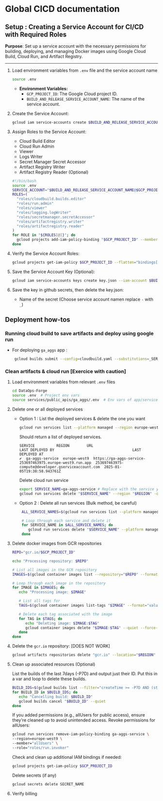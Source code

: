# Global CICD documentation

## Setup : Creating a Service Account for CI/CD with Required Roles

**Purpose**: Set up a service account with the necessary permissions for building, deploying, and managing Docker images using Google Cloud Build, Cloud Run, and Artifact Registry.

---

1. Load environment variables from `.env` file and the service account name

   ```bash
   source .env
   ```

   - **Environment Variables:**
     - `GCP_PROJECT_ID`: The Google Cloud project ID.
     - `BUILD_AND_RELEASE_SERVICE_ACCOUNT_NAME`: The name of the service account.

2. Create the Service Account:

   ```bash
   gcloud iam service-accounts create $BUILD_AND_RELEASE_SERVICE_ACCOUNT_NAME --project $GCP_PROJECT_ID --display-name "Service Account for CI/CD"
   ```

3. Assign Roles to the Service Account:

   - Cloud Build Editor
   - Cloud Run Admin
   - Viewer
   - Logs Writer
   - Secret Manager Secret Accessor
   - Artifact Registry Writer
   - Artifact Registry Reader (Optional)

   ```bash
   #!/bin/bash
   source .env
   SERVICE_ACCOUNT="$BUILD_AND_RELEASE_SERVICE_ACCOUNT_NAME@$GCP_PROJECT_ID.iam.gserviceaccount.com"
   ROLES=(
     "roles/cloudbuild.builds.editor"
     "roles/run.admin"
     "roles/viewer"
     "roles/logging.logWriter"
     "roles/secretmanager.secretAccessor"
     "roles/artifactregistry.writer"
     "roles/artifactregistry.reader"
   )
   for ROLE in "${ROLES[@]}"; do
     gcloud projects add-iam-policy-binding "$GCP_PROJECT_ID" --member="serviceAccount:$SERVICE_ACCOUNT" --role="$ROLE"
   done
   ```

4. Verify the Service Account Roles:

   ```bash
   gcloud projects get-iam-policy $GCP_PROJECT_ID --flatten="bindings[].members" --format="table(bindings.role)" --filter="bindings.members:$BUILD_AND_RELEASE_SERVICE_ACCOUNT_NAME@$GCP_PROJECT_ID.iam.gserviceaccount.com"
   ```

5. Save the Service Account Key (Optional):

   ```bash
   gcloud iam service-accounts keys create key.json --iam-account $BUILD_AND_RELEASE_SERVICE_ACCOUNT_NAME@$GCP_PROJECT_ID.iam.gserviceaccount.com

   ```

6. Save the key in github secrets, then delete the key.json:
   - Name of the secret (Choose service account namen replace `-` with `_`)

## Deployment how-tos

### Running cloud build to save artifacts and deploy using google run

- For deploying `ga_aggs` app :

  ```bash
   gcloud builds submit --config=cloudbuild.yaml --substitutions=_SERVICE_NAME=my-service,_REPO_NAME=ga_aggs
  ```

### Clean artifacts & cloud run [Exercice with caution]

1. Load environment variables from relevant `.env` files

   ```bash
   cd DataOps-Forge
   source .env  # Project env vars
   source services/public_apis/ga_aggs/.env  # Env vars of app/service to delete
   ```

2. Delete one or all deployed services

   - Option 1 : List the deployed services & delete the one you want

     ```bash
     gcloud run services list --platform managed --region europe-west9
     ```

     Should return a list of deployed services.

     ```playtext
     SERVICE          REGION        URL                                                        LAST DEPLOYED BY                                    LAST DEPLOYED AT
     ✔  ga-aggs-service  europe-west9  https://ga-aggs-service-253697463975.europe-west9.run.app  253697463975-compute@developer.gserviceaccount.com  2025-01-05T19:38:58.943761Z
     ```

     Delete cloud run service

     ```bash
     export SERVICE_NAME=ga-aggs-service # Replace with the service you wish to delete
     gcloud run services delete "$SERVICE_NAME" --region "$REGION" -o-platfrm managed --quiet
     ```

   - Option 2 : Delete all run services (Bulk method, be careful)

     ```bash
      ALL_SERVICE_NAMES=$(gcloud run services list --platform managed --region europe-west9 --format="value(metadata.name)")

      # Loop through each service and delete it
      for SERVICE_NAME in $ALL_SERVICE_NAMES; do
         gcloud run services delete "$SERVICE_NAME" --platform managed --region europe-west9 --quiet
      done
     ```

3. Delete docker images from GCR repositories

   ```bash
   REPO="gcr.io/$GCP_PROJECT_ID"

   echo "Processing repository: $REPO"

   # List all images in the GCR repository
   IMAGES=$(gcloud container images list --repository="$REPO" --format="value(name)")

   # Loop through each image in the repository
   for IMAGE in $IMAGES; do
      echo "Processing image: $IMAGE"

      # List all tags for
      TAGS=$(gcloud container images list-tags "$IMAGE" --format="value(tags)")

      # Delete each tag associated with the image
      for TAG in $TAGS; do
         echo "Deleting image: $IMAGE:$TAG"
         gcloud container images delete "$IMAGE:$TAG" --quiet --force-delete-tags
      done
   done
   ```

4. Delete the `gcr.io` repository: [DOES NOT WORK]

   ```bash
   gcloud artifacts repositories delete "gcr.io" --location="$REGION" --quiet
   ```

5. Clean up associated resources (Optional)

   List the builds of the last 7days (-P7D) and output just their ID. Put this in a var and loop to delete these builds.

   ```bash
   BUILD_IDS=$(gcloud builds list --filter="createTime >= -P7D AND (status=QUEUED OR status=WORKING)" --format="value(ID)")
   for BUILD_ID in $BUILD_IDS; do
      echo "Cancelling build: $BUILD_ID"
      gcloud builds cancel "$BUILD_ID" --quiet
   done
   ```

   If you added permissions (e.g., allUsers for public access), ensure they're cleaned up to avoid unintended access.
   Revoke permissions for allUsers:

   ```bash
   gcloud run services remove-iam-policy-binding ga-aggs-service \
   --region=europe-west9 \
   --member="allUsers" \
   --role="roles/run.invoker"
   ```

   Check and clean up additional IAM bindings if needed:

   ```bash
   gcloud projects get-iam-policy $GCP_PROJECT_ID
   ```

   Delete secrets (if any)

   ```bash
   gcloud secrets delete SECRET_NAME
   ```

6. Verify billing
